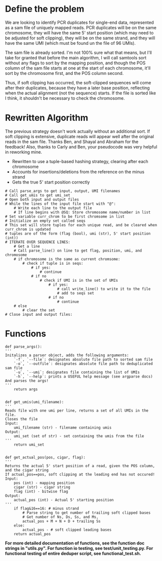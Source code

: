 # Define the problem
We are looking to identify PCR duplicates for single-end data, represented as a sam file of uniquely mapped reads. PCR duplicates will be on the same chromosome, they will have the same 5' start position (which may need to be adjusted for soft clipping), they will be on the same strand, and they will have the same UMI (which must be found un the file of 96 UMIs).

The sam file is already sorted. I'm not 100% sure what that means, but I'll take for granted that before the main algorithm, I will call samtools sort without any flags to sort by the mapping position, and though the POS column of the sam file starts at one at the start of each chromosome, it'll sort by the chromosome first, and the POS column second. 

Thus, if soft clipping has occurred, the soft-clipped sequences will come after their duplicates, because they have a later base position, reflecting when the actual alignment (not the sequence) starts. If the file is sorted like I think, it shouldn't be necessary to check the chromosome.
# Rewritten Algorithm
The previous strategy doesn't work actually without an additional sort. If soft clipping is extensive, duplicate reads will appear well after the original reads in the sam file. Thanks Ben, and Shayal and Abraham for the feedback! Also, thanks to Carly and Ben, your pseudocode was very helpful in reworking mine.
- Rewritten to use a tuple-based hashing strategy, clearing after each chromosome
- Accounts for insertions/deletions from the reference on the minus strand
- Gets the true 5' start position correctly
```
# Call parse_args to get input, output, UMI filenames
# Call get_umis to get umi_set
# Open both input and output files
# While the lines of the input file start with "@":
	# Write each line to the output file
	# If line begins with @SQ: Store chromosome name/number in list
# Set variable curr_chrom to be first chromsome in list
# Initialize an empty set called seqs
# This set will store tuples for each unique read, and be cleared when curr_chrom is updated
# tuples are of the form (flag (bool), umi (str), 5' start position (int))
# ITERATE OVER SEQUENCE LINES:
	# Get a line
	# Call parse_line() on line to get flag, position, umi, and chromosome
	# if chromosome is the same as current chromsome: 
		# check if tuple is in seqs:
			# if yes:
				# continue 
			# if no
				# check if UMI is in the set of UMIs
					# if yes:
						# call write_line() to write it to the file
						# add to seqs set
					# if no
						# continue
	# else
		# clear the set  
# Close input and output files:
```
# Functions
```
def parse_args():
'''
Initalizes a parser object, adds the following arguments:
	`-f`, `--file`: designates absolute file path to sorted sam file
	`-o`, `--outfile`: designates absolute file path to deduplicated sam file
	`-u`, `--umi`: designates file containing the list of UMIs
	`-h`, `--help`: prints a USEFUL help message (see argparse docs)
And parses the args! 
'''
	return args


def get_umis(umi_filename):
'''
Reads file with one umi per line, returns a set of all UMIs in the file.
Closes the file
Input:
	umi_filename (str) - filename containing umis
Output:
	umi_set (set of str) - set containing the umis from the file
'''
	return umi_set 


def get_actual_pos(pos, cigar, flag):
'''
Returns the actual 5' start position of a read, given the POS column, and the cigar string
If actual_pos==pos, soft clipping at the leading end has not occured!
Input:
	pos (int) - mapping position
	cigar (str) - cigar string
	flag (int) - bitwise flag
Output:
	actual_pos (int) - Actual 5' starting position
'''
	if flag&16==16: # minus strand
		# Parse string to get number of trailing soft clipped bases
		# Get number of Ns, Ds, Ss, and Ms, 
		actual_pos + M + N + D + trailing Ss
	else:
		actual_pos - # soft clipped leading bases
	return actual_pos
```

**For more detailed documentation of functions, see the function doc strings in "utils.py". For function io testing, see test/unit_testing.py. For functional testing of entire deduper script, see functional_test.sh.**

